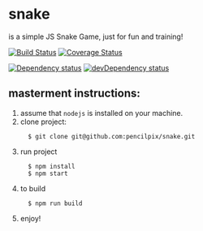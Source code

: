 # snake
is a simple JS Snake Game, just for fun and training!

[![Build Status](https://travis-ci.org/pencilpix/snake.svg?branch=master)](https://travis-ci.org/pencilpix/snake)
[![Coverage Status](https://coveralls.io/repos/github/pencilpix/snake/badge.svg?branch=master)](https://coveralls.io/github/pencilpix/snake?branch=master)

[![Dependency status](https://david-dm.org/pencilpix/snake.svg)](https://david-dm.org/pencilpix/snake)
[![devDependency status](https://david-dm.org/pencilpix/snake/dev-status.svg)](https://david-dm.org/pencilpix/snake/?type=dev)


## masterment instructions:

1. assume that `nodejs` is installed on your machine.
2. clone project:
    ```
      $ git clone git@github.com:pencilpix/snake.git
    ```
3. run project
    ```
      $ npm install
      $ npm start
    ```
4. to build
    ```
      $ npm run build
    ```
5. enjoy!
